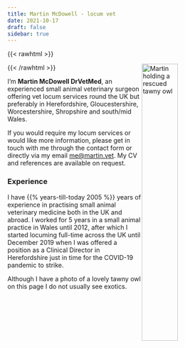 ```yaml
---
title: Martin McDowell - locum vet
date: 2021-10-17
draft: false
sidebar: true
---
```

{{< rawhtml >}}
<div class="container">
  <img src="/img/martin-tawnyowl.jpg" alt="Martin holding a rescued tawny owl" style="width: 40%; height: auto;float: right; margin-right: 0px;">
</div>
{{< /rawhtml >}}

I’m **Martin McDowell DrVetMed**, an experienced small animal veterinary surgeon offering vet locum services round the UK but preferably in Herefordshire, Gloucestershire, Worcestershire, Shropshire and south/mid Wales.

If you would require my locum services or would like more information, please get in touch with me through the contact form or directly via my email me@martin.vet. My CV and references are available on request.

### Experience
I have {{% years-till-today 2005 %}} years of experience in practising small animal veterinary medicine both in the UK and abroad. I worked for 5 years in a small animal practice in Wales until 2012, after which I started locuming full-time across the UK until December 2019 when I was offered a position as a Clinical Director in Herefordshire just in time for the COVID-19 pandemic to strike.

Although I have a photo of a lovely tawny owl on this page I do not usually see exotics.